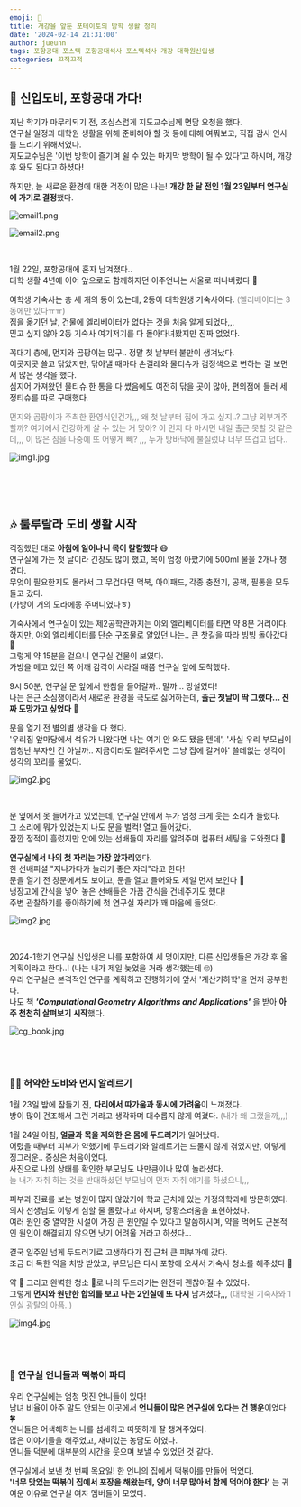 ```yaml
---
emoji: 🍔
title: 개강을 앞둔 포테이토의 방학 생활 정리
date: '2024-02-14 21:31:00'
author: jueunn
tags: 포항공대 포스텍 포항공대석사 포스텍석사 개강 대학원신입생
categories: 끄적끄적
---
```


## 🍟 신입도비, 포항공대 가다!

지난 학기가 마무리되기 전, 조심스럽게 지도교수님께 면담 요청을 했다.   
연구실 일정과 대학원 생활을 위해 준비해야 할 것 등에 대해 여쭤보고, 직접 감사 인사를 드리기 위해서였다.   
지도교수님은 '이번 방학이 즐기며 쉴 수 있는 마지막 방학이 될 수 있다'고 하시며, 개강 후 와도 된다고 하셨다!   

하지만, 늘 새로운 환경에 대한 걱정이 많은 나는! **개강 한 달 전인 1월 23일부터 연구실에 가기로 결정**했다.   

![email1.png](email1.png)   

![email2.png](email2.png)   

<br>

1월 22일, 포항공대에 혼자 남겨졌다..   
대학 생활 4년에 이어 앞으로도 함께하자던 이주언니는 서울로 떠나버렸다 🥲   

여학생 기숙사는 총 세 개의 동이 있는데, 2동이 대학원생 기숙사이다. <span style="color: #808080">(엘리베이터는 3동에만 있다ㅠㅠ)</span>   
짐을 옮기던 날, 건물에 엘리베이터가 없다는 것을 처음 알게 되었다,,,   
믿고 싶지 않아 2동 기숙사 여기저기를 다 돌아다녀봤지만 진짜 없었다.   

꼭대기 층에, 먼지와 곰팡이는 많구.. 정말 첫 날부터 불만이 생겨났다.   
이곳저곳 쓸고 닦았지만, 닦아낼 때마다 손걸레와 물티슈가 검정색으로 변하는 걸 보면서 많은 생각을 했다.   
심지어 가져왔던 물티슈 한 통을 다 쎴음에도 여전히 닦을 곳이 많아, 편의점에 들러 세정티슈를 따로 구매했다. 

<span style="color: #808080">먼지와 곰팡이가 주최한 환영식인건가,,, 왜 첫 날부터 집에 가고 싶지..? 그냥 외부거주 할까? 여기에서 건강하게 살 수 있는 거 맞아? 이 먼지 다 마시면 내일 출근 못할 것 같은데,,, 이 많은 짐을 나중에 또 어떻게 빼? ,,, 누가 방바닥에 불질렀냐 너무 뜨겁고 덥다..</span>

![img1.jpg](img1.JPG)   

<br><br><br>

## 🎶 룰루랄라 도비 생활 시작

걱정했던 대로 **아침에 일어나니 목이 칼칼했다** 😷  
연구실에 가는 첫 날이라 긴장도 많이 했고, 목이 엄청 아팠기에 500ml 물을 2개나 챙겼다.   
무엇이 필요한지도 몰라서 그 무겁다던 맥북, 아이패드, 각종 충전기, 공책, 필통을 모두 들고 갔다.  
(가방이 거의 도라에몽 주머니였다ㅎ)

기숙사에서 연구실이 있는 제2공학관까지는 야외 엘리베이터를 타면 약 8분 거리이다.   
하지만, 야외 엘리베이터를 단순 구조물로 알았던 나는.. 큰 찻길을 따라 빙빙 돌아갔다 🙊   
그렇게 약 15분을 걸으니 연구실 건물이 보였다.   
가방을 메고 있던 쪽 어깨 감각이 사라질 때쯤 연구실 앞에 도착했다.   

9시 50분, 연구실 문 앞에서 한참을 들어갈까.. 말까... 망설였다!   
나는 은근 소심쟁이라서 새로운 환경을 극도로 싫어하는데, **출근 첫날이 딱 그랬다... 진짜 도망가고 싶었다** 🫥   

문을 열기 전 별의별 생각을 다 했다.   
'우리집 앞마당에서 석유가 나왔다면 나는 여기 안 와도 됐을 텐데', '사실 우리 부모님이 엄청난 부자인 건 아닐까.. 지금이라도 알려주시면 그냥 집에 갈거야' 쓸데없는 생각이 생각의 꼬리를 물었다.   

![img2.jpg](img2.JPG)   

<br>

문 옆에서 못 들어가고 있었는데, 연구실 안에서 누가 엄청 크게 웃는 소리가 들렸다.   
그 소리에 뭐가 있었는지 나도 문을 벌컥! 열고 들어갔다.   
잠깐 정적이 흘렀지만 안에 있는 선배들이 자리를 알려주며 컴퓨터 세팅을 도와줬다 🥺   

**연구실에서 나의 첫 자리는 가장 앞자리**였다.   
한 선배피셜 "지나가다가 놀리기 좋은 자리"라고 한다!   
문을 열기 전 창문에서도 보이고, 문을 열고 들어와도 제일 먼저 보인다 👀   
냉장고에 간식을 넣어 놓은 선배들은 가끔 간식을 건네주기도 했다!   
주변 관찰하기를 좋아하기에 첫 연구실 자리가 꽤 마음에 들었다.   

![img2.jpg](img3.jpg)   

<br>

2024-1학기 연구실 신입생은 나를 포함하여 세 명이지만, 다른 신입생들은 개강 후 올 계획이라고 한다..! (나는 내가 제일 늦었을 거라 생각했는데 🙄)   
우리 연구실은 본격적인 연구를 계획하고 진행하기에 앞서 '계산기하학'을 먼저 공부한다.   
나도 책 **_'Computational Geometry Algorithms and Applications'_** 을 받아 **아주 천천히 살펴보기 시작**했다.   

![cg_book.jpg](cg_book.jpg)

<br><br>

### 😶‍🌫️ 허약한 도비와 먼지 알레르기

1월 23일 밤에 잠들기 전, **다리에서 따가움과 동시에 가려움**이 느껴졌다.   
방이 많이 건조해서 그런 거라고 생각하며 대수롭지 않게 여겼다. <span style="color: #808080">(내가 왜 그랬을까,,,)</span>

1월 24일 아침, **얼굴과 목을 제외한 온 몸에 두드러기**가 일어났다.   
어렸을 때부터 피부가 약했기에 두드러기와 알레르기는 드물지 않게 겪었지만, 이렇게 징그러운.. 증상은 처음이었다.   
사진으로 나의 상태를 확인한 부모님도 나만큼이나 많이 놀라셨다.   
<span style="color: #808080">늘 내가 자취 하는 것을 반대하셨던 부모님이 먼저 자취 얘기를 하셨으니,,,</span>   

피부과 진료를 보는 병원이 많지 않았기에 학교 근처에 있는 가정의학과에 방문하였다.
의사 선생님도 이렇게 심할 줄 몰랐다고 하시며, 당황스러움을 표현하셨다.   
여러 원인 중 열약한 시설이 가장 큰 원인일 수 있다고 말씀하시며, 약을 먹어도 근본적인 원인이 해결되지 않으면 낫기 어려울 거라고 하셨다...   

결국 일주일 넘게 두드러기로 고생하다가 집 근처 큰 피부과에 갔다.   
조금 더 독한 약을 처방 받았고, 부모님은 다시 포항에 오셔서 기숙사 청소를 해주셨다 🥺   

약 💊 그리고 완벽한 청소 🧹로 나의 두드러기는 완전히 괜찮아질 수 있었다.   
그렇게 **먼지와 원만한 합의를 보고 나는 2인실에 또 다시** 남겨졌다,,, <span style="color: #808080">(대학원 기숙사와 1인실 광탈의 아픔..)</span>

![img4.jpg](img4.jpg)

<br><br>

### 🥟 연구실 언니들과 떡볶이 파티

우리 연구실에는 엄청 멋진 언니들이 있다!   
남녀 비율이 아주 말도 안되는 이곳에서 **언니들이 많은 연구실에 있다는 건 행운**이었다 🍀   
언니들은 어색해하는 나를 섬세하고 따뜻하게 잘 챙겨주었다.   
많은 이야기들을 해주었고, 재미있는 농담도 하였다.   
언니들 덕분에 대부분의 시간을 웃으며 보낼 수 있었던 것 같다.   

연구실에서 보낸 첫 번째 목요일! 한 언니의 집에서 떡볶이를 만들어 먹었다.   
**'너무 맛있는 떡볶이 집에서 포장을 해왔는데, 양이 너무 많아서 함께 먹어야 한다'** 는 귀여운 이유로 연구실 여자 멤버들이 모였다.   


